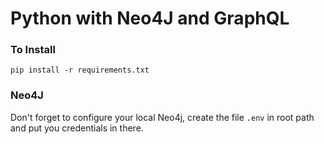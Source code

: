 # Python with Neo4J and GraphQL

### To Install

`pip install -r requirements.txt`

### Neo4J

Don't forget to configure your local Neo4j, create the file `.env` in root path and put you credentials in there.